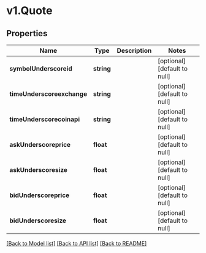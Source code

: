 # v1.Quote

## Properties
Name | Type | Description | Notes
------------ | ------------- | ------------- | -------------
**symbolUnderscoreid** | **string** |  | [optional] [default to null]
**timeUnderscoreexchange** | **string** |  | [optional] [default to null]
**timeUnderscorecoinapi** | **string** |  | [optional] [default to null]
**askUnderscoreprice** | **float** |  | [optional] [default to null]
**askUnderscoresize** | **float** |  | [optional] [default to null]
**bidUnderscoreprice** | **float** |  | [optional] [default to null]
**bidUnderscoresize** | **float** |  | [optional] [default to null]

[[Back to Model list]](../README.md#documentation-for-models) [[Back to API list]](../README.md#documentation-for-api-endpoints) [[Back to README]](../README.md)


